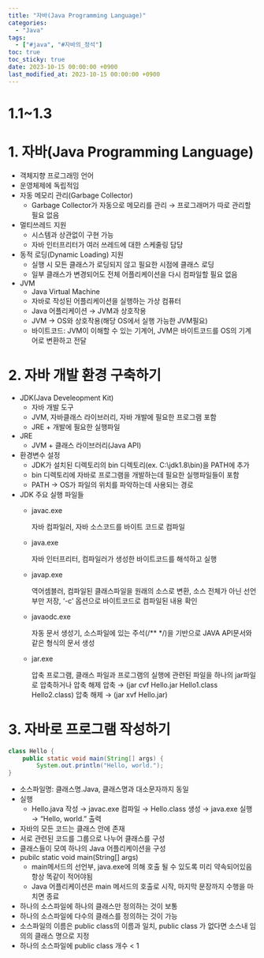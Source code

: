 ```yaml
---
title: "자바(Java Programming Language)"
categories:
  - "Java"
tags:
  - ["#java", "#자바의_정석"]
toc: true
toc_sticky: true
date: 2023-10-15 00:00:00 +0900
last_modified_at: 2023-10-15 00:00:00 +0900
---
```

# 1.1~1.3

# 1. 자바(Java Programming Language)

- 객체지향 프로그래밍 언어
- 운영체제에 독립적임
- 자동 메모리 관리(Garbage Collector)
    - Garbage Collector가 자동으로 메모리를 관리
    → 프로그래머가 따로 관리할 필요 없음
- 멀티쓰레드 지원
    - 시스템과 상관없이 구현 가능
    - 자바 인터프리터가 여러 쓰레드에 대한 스케줄링 담당
- 동적 로딩(Dynamic Loading) 지원
    - 실행 시 모든 클래스가 로딩되지 않고 필요한 시점에 클래스 로딩
    - 일부 클래스가 변경되어도 전체 어플리케이션을 다시 컴파일할 필요 없음
- JVM
    - Java Virtual Machine
    - 자바로 작성된 어플리케이션을 실행하는 가상 컴퓨터
    - Java 어플리케이션 → JVM과 상호작용
    - JVM → OS와 상호작용(해당 OS에서 실행 가능한 JVM필요)
    - 바이트코드: JVM이 이해할 수 있는 기계어, JVM은 바이트코드를 OS의 기계어로 변환하고 
    전달

# 2. 자바 개발 환경 구축하기

- JDK(Java Develeopment Kit)
    - 자바 개발 도구
    - JVM, 자바클래스 라이브러리, 자바 개발에 필요한 프로그램 포함
    - JRE + 개발에 필요한 실행파일
- JRE
    - JVM + 클래스 라이브러리(Java API)
- 환경변수 설정
    - JDK가 설치된 디렉토리의 bin 디렉토리(ex. C:\jdk1.8\bin)을 PATH에 추가
    - bin 디렉토리에 자바로 프로그램을 개발하는데 필요한 실행파일들이 포함
    - PATH → OS가 파일의 위치를 파악하는데 사용되는 경로
- JDK 주요 실행 파일들
    - javac.exe
        
        자바 컴파일러, 자바 소스코드를 바이트 코드로 컴파일
        
    - java.exe
        
        자바 인터프리터, 컴파일러가 생성한 바이트코드를 해석하고 실행
        
    - javap.exe
        
        역어셈블러, 컴파일된 클래스파일을 원래의 소스로 변환, 소스 전체가 아닌 선언부만 저장,
        ‘-c’ 옵션으로 바이트코드로 컴파일된 내용 확인
        
    - javaodc.exe
        
        자동 문서 생성기, 소스파일에 있는 주석(/** */)을 기반으로 JAVA API문서와 같은 형식의 문서 생성
        
    - jar.exe
        
        압축 프로그램, 클래스 파일과 프로그램의 실행에 관련된 파일을 하나의 jar파일로 압축하거나 압축 해제
        압축 → (jar cvf Hello.jar Hello1.class Hello2.class)
        압축 해제 → (jar xvf Hello.jar)
        

# 3. 자바로 프로그램 작성하기

```java
class Hello {
	public static void main(String[] args) {
		System.out.println("Hello, world.");
}
```

- 소스파일명: 클래스명.Java, 클래스명과 대소문자까지 동일
- 실행
    - Hello.java 작성 → javac.exe 컴파일 → Hello.class 생성 → java.exe 실행 → “Hello, world.” 출력
- 자바의 모든 코드는 클래스 안에 존재
- 서로 관련된 코드를 그룹으로 나누어 클래스를 구성
- 클래스들이 모여 하나의 Java 어플리케이션을 구성
- pubilc static void main(String[] args)
    - main메서드의 선언부, java.exe에 의해 호출 될 수 있도록 미리 약속되어있음 항상 똑같이 적어야됨
    - Java 어플리케이션은 main 메서드의 호출로 시작, 마지막 문장까지 수행을 마치면 종료
- 하나의 소스파일에 하나의 클래스만 정의하는 것이 보통
- 하나의 소스파일에 다수의 클래스를 정의하는 것이 가능
- 소스파일의 이름은 public class의 이름과 일치, public class 가 없다면 소스내 임의의 클래스 명으로 지정
- 하나의 소스파일에 public class 개수 < 1